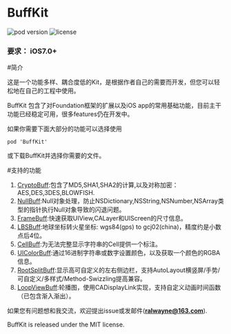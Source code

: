 # BuffKit 

![pod version](https://img.shields.io/cocoapods/v/BuffKit.svg) ![license](https://img.shields.io/cocoapods/l/BuffKit.svg)

### 要求： iOS7.0+

#简介

这是一个功能多样、耦合度低的Kit，是根据作者自己的需要而开发，但您可以轻松地在自己的工程中使用。

BuffKit 包含了对Foundation框架的扩展以及iOS app的常用基础功能，目前主干功能已经稳定可用，很多features仍在开发中。</br>

如果你需要下面大部分的功能可以选择使用
```
pod 'BuffKit'
```
或下载BuffKit并选择你需要的文件。

#支持的功能
1. [CryptoBuff]():包含了MD5,SHA1,SHA2的计算,以及对称加密：AES,DES,3DES,BLOWFISH. 
2. [NullBuff]():Null对象处理，防止NSDictionary,NSString,NSNumber,NSArray类型的指针执行Null对象导致的闪退问题。
3. [FrameBuff]():快速获取UIView,CALayer和UIScreen的尺寸信息。
4. [LBSBuff]():地球坐标转火星坐标: wgs84(gps) to gcj02(china)，精度约是小数点后4位。
5. [CellBuff]():为无法完整显示字符串的Cell提供一个标注。
6. [UIColorBuff]():通过16进制字符串或数字设置颜色，以及获取一个颜色的RGBA信息。
7. [RootSplitBuff]():显示高可自定义的左右侧边栏，支持AutoLayout横竖屏/手势/可自定义/多样式/Method-Swizzling提高兼容。
8. [LoopViewBuff]():轮播图，使用CADisplayLink实现，支持自定义动画时间函数（已包含渐入渐出）。

如果您有问题想和我交流，欢迎提出issue或发邮件(**ralwayne@163.com**).

BuffKit is released under the MIT license.
